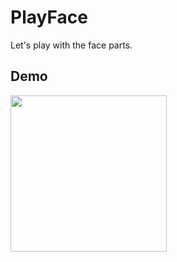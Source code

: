 # PlayFace

Let's play with the face parts.

## Demo

<img src="https://user-images.githubusercontent.com/67716751/160329043-1ab7ed8d-f3e6-474a-877c-12b54a1986be.gif" width="250">
